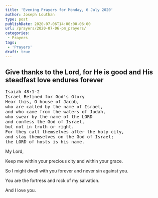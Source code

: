 ```yaml
---
title: 'Evening Prayers for Monday, 6 July 2020'
author: Joseph Louthan
type: post
publishDate: 2020-07-06T14:00:00-06:00
url: /prayers/2020-07-06-pm_prayers/
categories:
 - Prayers
tags:
 - 'Prayers'
draft: true
---
```

## Give thanks to the Lord, for He is good and His steadfast love endures forever

<pre>
Isaiah 48:1-2
Israel Refined for God's Glory
Hear this, O house of Jacob,
who are called by the name of Israel,
and who came from the waters of Judah,
who swear by the name of the LORD
and confess the God of Israel,
but not in truth or right.
For they call themselves after the holy city,
and stay themselves on the God of Israel;
the LORD of hosts is his name.
</pre>

My Lord,

Keep me within your precious city and within your grace. 

So I might dwell with you forever and never sin against you. 

You are the fortress and rock of my salvation. 

And I love you. 
